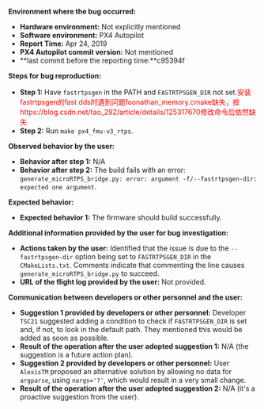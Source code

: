 **Environment where the bug occurred:**

- **Hardware environment:** Not explicitly mentioned
- **Software environment:** PX4 Autopilot
- **Report Time:** Apr 24, 2019
- **PX4 Autopilot commit version:** Not mentioned
- **last commit before the reporting time:**c95394f

**Steps for bug reproduction:**

- **Step 1:** Have `fastrtpsgen` in the PATH and `FASTRTPSGEN_DIR` not set.<font color='red'>安装fastrtpsgen的fast dds时遇到问题foonathan_memory.cmake缺失，按https://blog.csdn.net/tao_292/article/details/125317670修改命令后依然缺失</font>
- **Step 2:** Run `make px4_fmu-v3_rtps`.

**Observed behavior by the user:**

- **Behavior after step 1:** N/A
- **Behavior after step 2:** The build fails with an error: `generate_microRTPS_bridge.py: error: argument -f/--fastrtpsgen-dir: expected one argument`.

**Expected behavior:**

- **Expected behavior 1:** The firmware should build successfully.

**Additional information provided by the user for bug investigation:**

- **Actions taken by the user:** Identified that the issue is due to the `--fastrtpsgen-dir` option being set to `FASTRTPSGEN_DIR` in the `CMakeLists.txt`. Comments indicate that commenting the line causes `generate_microRTPS_bridge.py` to succeed.
- **URL of the flight log provided by the user:** Not provided.

**Communication between developers or other personnel and the user:**

- **Suggestion 1 provided by developers or other personnel:** Developer `TSC21` suggested adding a condition to check if `FASTRTPSGEN_DIR` is set and, if not, to look in the default path. They mentioned this would be added as soon as possible.
- **Result of the operation after the user adopted suggestion 1:** N/A (the suggestion is a future action plan).
- **Suggestion 2 provided by developers or other personnel:** User `AlexisTM` proposed an alternative solution by allowing no data for `argparse`, using `nargs='?'`, which would result in a very small change.
- **Result of the operation after the user adopted suggestion 2:** N/A (it's a proactive suggestion from the user).
